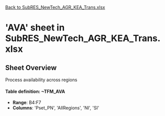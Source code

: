 [Back to SubRES_NewTech_AGR_KEA_Trans.xlsx](README.md)

# 'AVA' sheet in SubRES_NewTech_AGR_KEA_Trans.xlsx

## Sheet Overview

Process availability across regions

#### Table definition: ~TFM_AVA
- **Range**: B4:F7
- **Columns**: 'Pset_PN', 'AllRegions', 'NI', 'SI'

